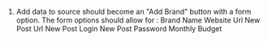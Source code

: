 
1.  Add data to source should become an "Add Brand" button with a form option.
The form options should allow for :
	Brand Name
	Website Url
	New Post Url
	New Post Login
	New Post Password
	Monthly Budget
	
